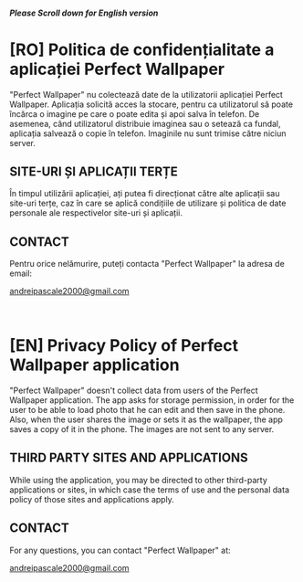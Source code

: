 ##### Please Scroll down for English version

# [RO] Politica de confidențialitate a aplicației Perfect Wallpaper

"Perfect Wallpaper" nu colectează date de la utilizatorii aplicației Perfect Wallpaper. Aplicația solicită acces la stocare, pentru ca utilizatorul să poate încărca o imagine pe care o poate edita și apoi salva în telefon. De asemenea, când utilizatorul distribuie imaginea sau o setează ca fundal, aplicația salvează o copie în telefon. Imaginile nu sunt trimise către niciun server.

## SITE-URI ȘI APLICAȚII TERȚE

În timpul utilizării aplicației, ați putea fi direcționat către alte aplicații sau site-uri terțe, caz în care se aplică condițiile de utilizare și politica de date personale ale respectivelor site-uri și aplicații.

## CONTACT

Pentru orice nelămurire, puteți contacta "Perfect Wallpaper" la adresa de email:

andreipascale2000@gmail.com

<br/>

# [EN] Privacy Policy of Perfect Wallpaper application

"Perfect Wallpaper" doesn't collect data from users of the Perfect Wallpaper application. The app asks for storage permission, in order for the user to be able to load photo that he can edit and then save in the phone. Also, when the user shares the image or sets it as the wallpaper, the app saves a copy of it in the phone. The images are not sent to any server.

## THIRD PARTY SITES AND APPLICATIONS

While using the application, you may be directed to other third-party applications or sites, in which case the terms of use and the personal data policy of those sites and applications apply.

## CONTACT

For any questions, you can contact "Perfect Wallpaper" at:

andreipascale2000@gmail.com
